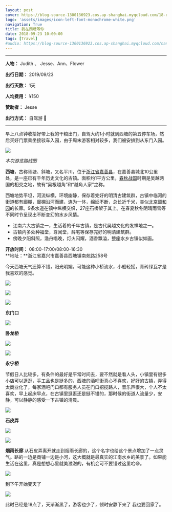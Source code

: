```yaml
---
layout: post
cover: https://blog-source-1300136923.cos.ap-shanghai.myqcloud.com/18-xi-tang/cover_xi-tang.jpg
logo: 'assets/images/icon-left-font-monochrome-white.png'
navigation: True
title: 我在西塘等你
date: 2018-09-23 10:00:00
tags: [Travel]
#audio: https://blog-source-1300136923.cos.ap-shanghai.myqcloud.com/nan-shan-nan.mp3
---
```


------

**人物：** Judith 、 Jesse、Ann、Flower

**出行日期：** 2019/09/23

**出行天数：** 1天

**人均费用：** ¥150

**赞助者：** Jesse

**出行方式：** 自驾游 🚙

------

​早上八点钟收拾好带上我的干粮出门，自驾大约1小时就到西塘的第五停车场，然后买好门票乘坐接驳车入园，由于周末游客相对较多，我们被安排到从东门入园。

![](https://blog-source-1300136923.cos.ap-shanghai.myqcloud.com/18-xi-tang/Snipaste_2019-08-02_14-39-21.png)

*本次游览路线图*

​**西塘**，古称胥塘、斜塘，又名平川，位于[浙江省](https://zh.wikipedia.org/wiki/浙江省)[嘉善县](https://zh.wikipedia.org/wiki/嘉善县)，在嘉善县城北10公里处，是一座已有千年历史文化的古镇。面积约1平方公里，[春秋](https://zh.wikipedia.org/wiki/春秋)[战国](https://zh.wikipedia.org/wiki/战国)时期是吴越两国的相交之地，故有“吴根越角”和“越角人家”之称。

西塘地势平坦，河流纵横，环境幽静，保存着完好的明清古建筑群，古镇中临河的街道都有廊棚，廊棚沿河而建，连为一体，绵延不断，总长近千米，类似[北京](https://zh.wikipedia.org/wiki/北京)[颐和园](https://zh.wikipedia.org/wiki/颐和园)的长廊。9条水道在镇中纵横交织，27座石桥架于其上。在春夏秋冬阴晴雨雪等不同时节呈现出不断变幻的水乡风情。

- 江南六大古镇之一，生活着的千年古镇，是古代吴越文化的发祥地之一。
- 古镇内多处种福堂，尊闻堂，薛宅等保存完好的明清建筑群。
- 傍晚夕阳斜照，渔舟唱晚，灯火闪耀，酒香飘溢，整座水乡古镇似如画。

**开放时间：** 08:00-17:00/08:00-16:30 <br>
**地址：**浙江省嘉兴市嘉善县西塘镇南苑路258号

今天西塘天气还算不错，阳光明媚。可能这种小桥流水，小船轻摇，青砖绿瓦才是我喜欢的感觉。

![](https://blog-source-1300136923.cos.ap-shanghai.myqcloud.com/18-xi-tang/IMG_9907.JPG)

![](https://blog-source-1300136923.cos.ap-shanghai.myqcloud.com/18-xi-tang/IMG_1621.jpg)

![](https://blog-source-1300136923.cos.ap-shanghai.myqcloud.com/18-xi-tang/IMG_1622.jpg)

**东门口**

![](https://blog-source-1300136923.cos.ap-shanghai.myqcloud.com/18-xi-tang/IMG_1645.jpg)

**卧龙桥**

![](https://blog-source-1300136923.cos.ap-shanghai.myqcloud.com/18-xi-tang/IMG_1629.jpg)

![](https://blog-source-1300136923.cos.ap-shanghai.myqcloud.com/18-xi-tang/IMG_1626.jpg)

**永宁桥**

节假日人比较多，有条件的最好是平常时间去，要不然就是看人头，小镇里有很多小店可以逛逛，手工品也是挺多的，西塘的酒吧街真心不喜欢，好好的古镇，弄得太商业化了，每家酒吧门口都有服务人员在门口招揽路人，音乐声很大，个人不太喜欢，早上起床早点，在古镇里逛逛还是挺不错的，那时候的街道人流量少，安静，可以静静的感受一下古镇的清晨。

![](https://blog-source-1300136923.cos.ap-shanghai.myqcloud.com/18-xi-tang/IMG_9906.JPG)

**石皮弄**

![](https://blog-source-1300136923.cos.ap-shanghai.myqcloud.com/18-xi-tang/IMG_9905.JPG)

![](https://blog-source-1300136923.cos.ap-shanghai.myqcloud.com/18-xi-tang/IMG_9908.jpg)

**烟雨长廊**
从石皮弄离开就走到烟雨长廊的，这个名字也给这个景点增加了一点灵气。路的一边是商铺一边是小河，这大概就是最真实的江南水乡的美景了。如果能生活在这里，真是想想心里就美滋滋的，有机会可不要错过这里哈😄。


![](https://blog-source-1300136923.cos.ap-shanghai.myqcloud.com/18-xi-tang/IMG_1347.jpg)

到下午开始变天了

![](https://blog-source-1300136923.cos.ap-shanghai.myqcloud.com/18-xi-tang/IMG_1655.jpg)

此时已经是18点了，天渐渐黑了，游客也少了，顿时安静下来了 我也要回家了。

